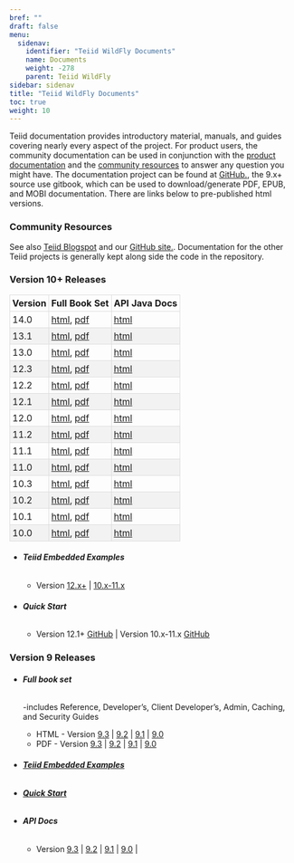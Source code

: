 ```yaml
---
bref: ""
draft: false
menu:
  sidenav:
    identifier: "Teiid WildFly Documents"
    name: Documents
    weight: -278
    parent: Teiid WildFly
sidebar: sidenav
title: "Teiid WildFly Documents"
toc: true
weight: 10
---
```


Teiid documentation provides introductory material, manuals, and guides covering nearly every aspect of the project.  For product users, the community documentation can be used in conjunction with the [product documentation](https://www.redhat.com/en/topics/middleware) and the [community resources](/community) to answer any question you might have. The documentation project can be found at [GitHub.](https://github.com/teiid/teiid-documents/), the 9.x+ source use gitbook, which can be used to download/generate PDF, EPUB, and MOBI documentation.  There are links below to pre-published html versions.
 
### Community Resources

See also [Teiid Blogspot](http://teiid.blogspot.com/) and our [GitHub site.](https://github.com/teiid/teiid-documents/).  Documentation for the other Teiid projects is generally kept along side the code in the repository.

### Version 10+ Releases

<style>.table-2 table {border-collapse: collapse;} th,td { border: 1px solid #ddd; padding: 4px; } tr:nth-child(even) {background-color: #f2f2f2;} tr:hover {background-color: #ddd;} </style>

<div class="table-2">
<div></div>

Version | Full Book Set | API Java Docs
--------|---------------|--------------
14.0    | [html](http://teiid.github.io/teiid-documents/14.0.x/content), [pdf](http://teiid.github.io/teiid-documents/14.0.x/teiid-documents.pdf) | [html](http://docs.jboss.org/teiid/14.0.0/apidocs)
13.1    | [html](http://teiid.github.io/teiid-documents/13.1.x/content), [pdf](http://teiid.github.io/teiid-documents/13.1.x/teiid-documents.pdf) | [html](http://docs.jboss.org/teiid/13.1.0/apidocs)
13.0    | [html](http://teiid.github.io/teiid-documents/13.0.x/content), [pdf](http://teiid.github.io/teiid-documents/13.0.x/teiid-documents.pdf) | [html](http://docs.jboss.org/teiid/13.0.0/apidocs)
12.3    | [html](http://teiid.github.io/teiid-documents/12.3.x/content), [pdf](http://teiid.github.io/teiid-documents/12.3.x/teiid-documents.pdf) | [html](http://docs.jboss.org/teiid/12.3.0/apidocs)
12.2    | [html](http://teiid.github.io/teiid-documents/12.2.x/content), [pdf](http://teiid.github.io/teiid-documents/12.2.x/teiid-documents.pdf) | [html](http://docs.jboss.org/teiid/12.2.0/apidocs)
12.1    | [html](http://teiid.github.io/teiid-documents/12.1.x/content), [pdf](http://teiid.github.io/teiid-documents/12.1.x/teiid-documents.pdf) | [html](http://docs.jboss.org/teiid/12.1.0/apidocs)
12.0    | [html](http://teiid.github.io/teiid-documents/12.0.x/content), [pdf](http://teiid.github.io/teiid-documents/12.0.x/teiid-documents.pdf) | [html](http://docs.jboss.org/teiid/12.0.0/apidocs)
11.2    | [html](http://teiid.github.io/teiid-documents/11.2.x/content), [pdf](http://teiid.github.io/teiid-documents/11.2.x/teiid-documents.pdf) | [html](http://docs.jboss.org/teiid/11.2.0/apidocs)
11.1    | [html](http://teiid.github.io/teiid-documents/11.1.x/content), [pdf](http://teiid.github.io/teiid-documents/11.1.x/teiid-documents.pdf) | [html](http://docs.jboss.org/teiid/11.1.0/apidocs)
11.0    | [html](http://teiid.github.io/teiid-documents/11.0.x/content), [pdf](http://teiid.github.io/teiid-documents/11.0.x/teiid-documents.pdf) | [html](http://docs.jboss.org/teiid/11.0.0/apidocs)
10.3    | [html](http://teiid.github.io/teiid-documents/10.3.x/content), [pdf](http://teiid.github.io/teiid-documents/10.3.x/teiid-documents.pdf) | [html](http://docs.jboss.org/teiid/10.3.0/apidocs)
10.2    | [html](http://teiid.github.io/teiid-documents/10.2.x/content), [pdf](http://teiid.github.io/teiid-documents/10.2.x/teiid-documents.pdf) | [html](http://docs.jboss.org/teiid/10.2.0/apidocs)
10.1    | [html](http://teiid.github.io/teiid-documents/10.1.x/content), [pdf](http://teiid.github.io/teiid-documents/10.1.x/teiid-documents.pdf) | [html](http://docs.jboss.org/teiid/10.1.0/apidocs)
10.0    | [html](http://teiid.github.io/teiid-documents/10.0.x/content), [pdf](http://teiid.github.io/teiid-documents/10.0.x/teiid-documents.pdf) | [html](http://docs.jboss.org/teiid/10.0.0.Final/apidocs)

</div>

- ###### **Teiid Embedded Examples**
  - Version [12.x+](https://github.com/teiid/teiid-embedded-examples/blob/master/README.md)
| [10.x-11.x](https://github.com/teiid/teiid-embedded-examples/blob/teiid-10.x/README.md)

- ###### **Quick Start**
  - Version 12.1+ [GitHub](https://github.com/teiid/teiid-quickstarts/blob/master/README.adoc)
| Version 10.x-11.x [GitHub](https://github.com/teiid/teiid-quickstarts/blob/teiid-10.x/README.adoc)

### Version 9 Releases

- ###### **Full book set**
  -includes Reference, Developer’s, Client Developer’s, Admin, Caching, and Security Guides

  - HTML - Version [9.3](http://teiid.github.io/teiid-documents/9.3.x/content/)
| [9.2](http://teiid.github.io/teiid-documents/9.2.x/content/)
| [9.1](http://teiid.github.io/teiid-documents/9.1.x/content/)
| [9.0](http://teiid.github.io/teiid-documents/9.0.x/content/)
  - PDF - Version [9.3](http://teiid.github.io/teiid-documents/9.3.x/teiid-documents.pdf)
| [9.2](http://teiid.github.io/teiid-documents/9.2.x/teiid-documents.pdf)
| [9.1](http://teiid.github.io/teiid-documents/9.1.x/teiid-documents.pdf)
| [9.0](http://teiid.github.io/teiid-documents/9.0.x/teiid-documents.pdf)


- ###### [**Teiid Embedded Examples**](https://github.com/teiid/teiid-embedded-examples/blob/teiid-9.x/README.md)

- ###### [**Quick Start**](https://github.com/teiid/teiid-quickstarts/blob/teiid-9.x/README.adoc)

- ###### **API Docs**
  - Version [9.3](http://docs.jboss.org/teiid/9.3.0.Final/apidocs) |
[9.2](http://docs.jboss.org/teiid/9.2.0.Final/apidocs) |
[9.1](http://docs.jboss.org/teiid/9.1.0.Final/apidocs) |
[9.0](http://docs.jboss.org/teiid/9.0.0.Final/apidocs) |

